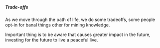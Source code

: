 ##### Trade-offs

As we move through the path of life, we do some tradeoffs, some people opt-in for banal things other for mining knowledge. 

Important thing is to be aware that causes greater impact in the future, investing for the future to live a peaceful live.
